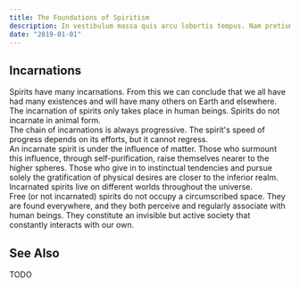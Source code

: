 ```yaml
---
title: The Foundations of Spiritism
description: In vestibulum massa quis arcu lobortis tempus. Nam pretium arcu in odio vulputate luctus.
date: "2019-01-01"
---
```


## Incarnations
Spirits have many incarnations.  From this we can conclude that we all have had many existences and will have many others on Earth and elsewhere.  
The incarnation of spirits only takes place in human beings.  Spirits do not incarnate in animal form.  
The chain of incarnations is always progressive.  The spirit's speed of progress depends on its efforts, but it cannot regress.   
An incarnate spirit is under the influence of matter.  Those who surmount this influence, through self-purification, raise themselves nearer to the higher spheres.  Those who give in to instinctual tendencies and pursue solely the gratification of physical desires are closer to the inferior realm.  
Incarnated spirits live on different worlds throughout the universe.   
Free (or not incarnated) spirits do not occupy a circumscribed space.  They are found everywhere, and they both perceive and regularly associate with human beings.  They constitute an invisible but active society that constantly interacts with our own.  

## See Also
TODO
